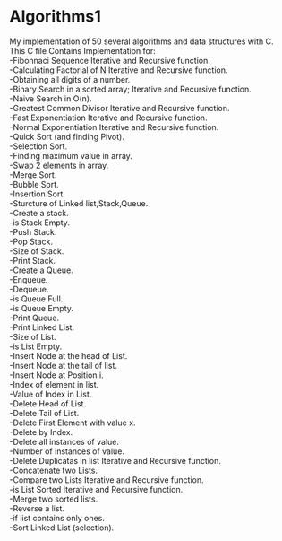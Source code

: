 # Algorithms1

My implementation of 50 several algorithms and data structures with C.<br>
This C file Contains Implementation for:<br>
-Fibonnaci Sequence  Iterative and Recursive function.<br>
-Calculating Factorial of N Iterative and Recursive function.<br>
-Obtaining all digits of a number.<br>
-Binary Search in a sorted array; Iterative and Recursive function.<br>
-Naive Search in O(n).<br>
-Greatest Common Divisor Iterative and Recursive function.<br>
-Fast Exponentiation Iterative and Recursive function.<br>
-Normal Exponentiation Iterative and Recursive function.<br>
-Quick Sort (and finding Pivot).<br>
-Selection Sort.<br>
-Finding maximum value in array.<br>
-Swap 2 elements in array.<br>
-Merge Sort.<br>
-Bubble Sort.<br>
-Insertion Sort.<br>
-Sturcture of Linked list,Stack,Queue.<br>
-Create a stack.<br>
-is Stack Empty.<br>
-Push Stack.<br>
-Pop Stack.<br>
-Size of Stack.<br>
-Print Stack.<br>
-Create a Queue.<br>
-Enqueue.<br>
-Dequeue.<br>
-is Queue Full.<br>
-is Queue Empty.<br>
-Print Queue.<br>
-Print Linked List.<br>
-Size of List.<br>
-is List Empty.<br>
-Insert Node at the head of List.<br>
-Insert Node at the tail of list.<br>
-Insert Node at Position i.<br>
-Index of element in list.<br>
-Value of Index in List.<br>
-Delete Head of List.<br>
-Delete Tail of List.<br>
-Delete First Element with value x.<br>
-Delete by Index.<br>
-Delete all instances of value.<br>
-Number of instances of value.<br>
-Delete Duplicatas in list Iterative and Recursive function.<br>
-Concatenate two Lists.<br>
-Compare two Lists Iterative and Recursive function.<br>
-is List Sorted Iterative and Recursive function.<br>
-Merge two sorted lists.<br>
-Reverse a list.<br>
-if list contains only ones.<br>
-Sort Linked List (selection).<br>
